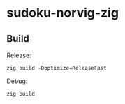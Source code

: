 # sudoku-norvig-zig

## Build

Release:

```
zig build -Doptimize=ReleaseFast
```

Debug:

```
zig build
```